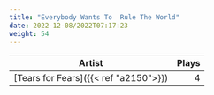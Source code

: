 ```yaml
---
title: "Everybody Wants To  Rule The World"
date: 2022-12-08/2022T07:17:23
weight: 54
---
```




 Artist | Plays 
----- | -----:
[Tears for Fears]({{< ref "a2150">}}) | 4

